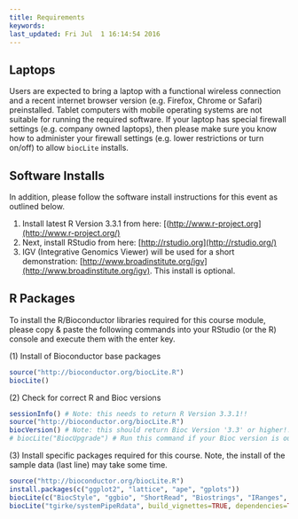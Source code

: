 ```yaml
---
title: Requirements
keywords:
last_updated: Fri Jul  1 16:14:54 2016
---
```


## Laptops

Users are expected to bring a laptop with a functional wireless connection and
a recent internet browser version (e.g. Firefox, Chrome or Safari)
preinstalled. Tablet computers with mobile operating systems are not suitable
for running the required software.  If your laptop has special firewall
settings (e.g. company owned laptops), then please make sure you know how to
administer your firewall settings (e.g. lower restrictions or turn on/off) to
allow `biocLite` installs. 


## Software Installs

In addition, please follow the software install instructions 
for this event as outlined below. 

1. Install latest R Version 3.3.1 from here: [(http://www.r-project.org](http://www.r-project.org/)
2. Next, install RStudio from here: [http://rstudio.org](http://rstudio.org/) 
3. IGV (Integrative Genomics Viewer) will be used for a short demonstration: [http://www.broadinstitute.org/igv](http://www.broadinstitute.org/igv). This install is optional.

## R Packages

To install the R/Bioconductor libraries required for this course module, please copy &
paste the following commands into your RStudio (or the R) console and execute
them with the enter key. 

(1) Install of Bioconductor base packages

```r
source("http://bioconductor.org/biocLite.R")
biocLite()
```

(2) Check for correct R and Bioc versions

```r
sessionInfo() # Note: this needs to return R Version 3.3.1!!
source("http://bioconductor.org/biocLite.R")
biocVersion() # Note: this should return Bioc Version '3.3' or higher!!
# biocLite("BiocUpgrade") # Run this command if your Bioc version is outdated
```

(3) Install specific packages required for this course. Note, the install of the sample data (last line) may take some time.

```r
source("http://bioconductor.org/biocLite.R")
install.packages(c("ggplot2", "lattice", "ape", "gplots"))
biocLite(c("BiocStyle", "ggbio", "ShortRead", "Biostrings", "IRanges", "BSgenome", "rtracklayer", "Rsamtools", "GenomicRanges", "GenomicAlignments", "DESeq2", "edgeR", "AnnotationDbi", "systemPipeR"))
biocLite("tgirke/systemPipeRdata", build_vignettes=TRUE, dependencies=TRUE)
```
